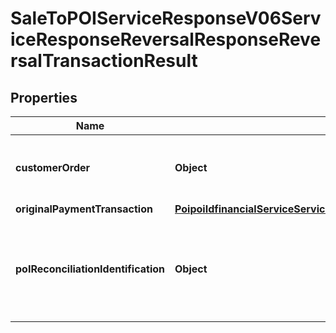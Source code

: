 # SaleToPOIServiceResponseV06ServiceResponseReversalResponseReversalTransactionResult

## Properties
Name | Type | Description | Notes
------------ | ------------- | ------------- | -------------
**customerOrder** | **Object** | Updated Customer order list after reversal. |  [optional]
**originalPaymentTransaction** | [**PoipoiIdfinancialServiceServiceRequestLoyaltyRequestTransactionOriginalPOITransaction**](PoipoiIdfinancialServiceServiceRequestLoyaltyRequestTransactionOriginalPOITransaction.md) |  |  [optional]
**poIReconciliationIdentification** | **Object** | Specifies a character string with a maximum length of 35 characters.&lt;br/&gt; |  [optional]

